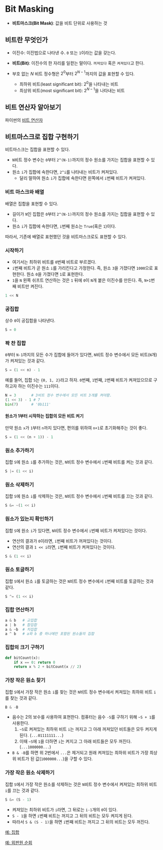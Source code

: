 # Bit Masking

- **비트마스크(Bit Mask)**: 값을 비트 단위로 사용하는 것



## 비트란 무엇인가

- 이진수: 이진법으로 나타낸 수. `0` 또는 `1`이라는 값을 갖는다.
- **비트(Bit)**: 이진수의 한 자리를 일컫는 말이다. `꺼져있다` 혹은 `켜져있다`고 한다.
- 부호 없는 $N$ 비트 정수형은 $2^0$부터 $2^{N-1}$까지의 값을 표현할 수 있다.

  - 최하위 비트(least significant bit): $2^0$을 나타내는 비트
  - 최상위 비트(most significant bit): $2^{N-1}$을 나타내는 비트




## 비트 연산자 알아보기

파이썬의 [비트 연산자](https://github.com/leegwae/python-dojang/blob/main/47.%20Bit%20Operator.md)



## 비트마스크로 집합 구현하기

비트마스크는 집합을 표현할 수 있다.

- `N`비트 정수 변수는 `0`부터 `2^(N-1)`까지의 정수 원소를 가지는 집합을 표현할 수 있다.
- 원소 `i`가 집합에 속한다면, `2^i`를 나타내는 비트가 켜져있다.
  - 달리 말하여 원소 `i`가 집합에 속한다면 왼쪽에서 `i`번째 비트가 켜져있다.




### 비트 마스크와 배열

배열은 집합을 표현할 수 있다.

- 길이가 `N`인 집합은 `0`부터 `2^(N-1)`까지의 정수 원소를 가지는 집합을 표현할 수 있다.
- 원소 `i`가 집합에 속한다면, `i`번째 원소는 `True`(혹은 `1`)이다.

따라서, 기존에 배열로 표현했던 것을 비트마스크로도 표현할 수 있다.



### 시작하기

- 여기서는 최하위 비트를 `0`번째 비트로 부르겠다.
- `i`번째 비트가 곧 원소 `i`를 가리킨다고 가정한다. 즉, 원소 `3`을 가졌다면 `1000`으로 표현한다. 원소 `0`을 가졌다면 `1`로 표현한다.
- `1`을 `N` 왼쪽 쉬프트 연산하는 것은 `1` 뒤에 `0`이 `N`개 붙은 이진수를 만든다. 즉, `N+1`번째 비트만 켜진다.

```python
1 << N
```



### 공집합

상수 `0`이 공집합을 나타낸다.

```python
S = 0
```



### 꽉 찬 집합

`0`부터 `N-1`까지의 모든 수가 집합에 들어가 있다면, `N`비트 정수 변수에서 모든 비트(`N`개)가 켜져있는 것과 같다.

```python
S = (1 << n) - 1
```

예를 들어, 집합 `S`는 `{0, 1, 2}`라고 하자. `0`번째, `1`번째, `2`번째 비트가 켜져있으므로 구하고자 하는 이진수는 `111`이다.

```python
N = 3		# 3비트 정수 변수에서 모든 비트 3개를 켜야함.
(1 << 3) - 1 # 7
bin(7)		# '0b111'
```



#### 원소가 1부터 시작하는 집합의 모든 비트 켜기

만약 원소 `x`가 `1`부터 `n`까지 있다면, 편의를 위하여 `n+1`로 초기화해주는 것이 좋다.

```python
S = (1 << (n + 1)) - 1
```



### 원소 추가하기

집합 `S`에 원소 `i`를 추가하는 것은, `N`비트 정수 변수에서 `i`번째 비트를 켜는 것과 같다.

```python
S |= (1 << i)
```



### 원소 삭제하기

집합 `S`에 원소 `i`를 삭제하는 것은, `N`비트 정수 변수에서 `i`번째 비트를 끄는 것과 같다.

```python
S &= ~(1 << i)
```



### 원소가 있는지 확인하기

집합 `S`에 원소 `i`가 있다면, `N`비트 정수 변수에서 `i`번째 비트가 켜져있다는 것이다.

- 연산의 결과가 `0`이라면, `i`번째 비트가 꺼져있다는 것이다.
- 연산의 결과 `1 << i`라면, `i`번째 비트가 켜져있다는 것이다.

```python
S & (1 << i)
```



### 원소 토글하기

집합 `S`에서 원소 `i`를 토글하는 것은 `N`비트 정수 변수에서 `i`번째 비트를 토글하는 것과 같다.

```python
S ^= (1 << i)
```



### 집합 연산하기

```python
a & b	# 교집합
a | b	# 합집합
a & ~b	# 차집합
a ^ b	# a와 b 중 하나에만 포함된 원소들의 집합
```



### 집합의 크기 구하기

```python
def bitCount(x):
    if x == 0: return 0
    return x % 2 + bitCount(x // 2)
```



### 가장 작은 원소 찾기

집합 `S`에서 가장 작은 원소 `i`를 찾는 것은 `N`비트 정수 변수에서 켜져있는 최하위 비트 `i`를 찾는 것과 같다.

```python
B & -B
```

- 음수는 2의 보수를 사용하여 표현한다. 컴퓨터는 음수 `-S`를 구하기 위해 `~S + 1`를 사용한다.
  1. `~S`로 켜져있는 최하위 비트 `i`는 꺼지고 그 아래 꺼져있던 비트들은 모두 켜지게된다. (`...01111111...`)
  2. 이때 `~S`에 `1`을 더하면 `i`는 켜지고 그 아래 비트들은 모두 꺼진다. (`...1000000...`)
- `B & -B`를 하면 위 2번에서 `...`은 제거되고 원래 켜져있는 최하위 비트가 가장 최상위 비트가 된 값(`1000000...`)을 구할 수 있다.



### 가장 작은 원소 삭제하기

집합 `S`에서 가장 작은 원소를 삭제하는 것은 `N`비트 정수 변수에서 켜져있는 최하위 비트 `i`를 끄는 것과 같다.

```python
S &= (S - 1)
```

- 켜져있는 최하위 비트가 `i`라면, 그 뒤로는 `i-1`개의 `0`이 있다.
- `S - 1`을 하면 `i`번째 비트는 꺼지고 그 뒤의 비트는 모두 켜지게 된다.
- 따라서 `S & (S - 1)`을 하면 `i`번째 비트는 꺼지고 그 뒤의 비트는 모두 꺼진다.



[예: 집합](https://github.com/leegwae/problem-solving/blob/main/bitmask/%EC%A7%91%ED%95%A9.py)

[예: 외판원 순회](https://github.com/leegwae/problem-solving/blob/main/dp/%EC%99%B8%ED%8C%90%EC%9B%90_%EC%88%9C%ED%9A%8C.py)

